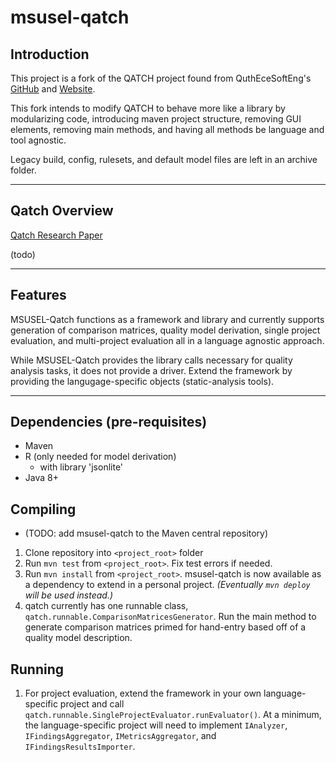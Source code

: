 # msusel-qatch
## Introduction
This project is a fork of the QATCH project found from QuthEceSoftEng's [GitHub](https://github.com/AuthEceSoftEng/qatch) and [Website](http://83.212.105.167:8080/OnlineProjectEvaluator/).  

This fork intends to modify QATCH to behave more like a library by modularizing code, introducing maven project structure, removing GUI elements, removing main methods, and having all methods be language and tool agnostic.

Legacy build, config, rulesets, and default model files are left in an archive folder.
___

## Qatch Overview
[Qatch Research Paper](https://www.sciencedirect.com/science/article/pii/S0957417417303883)

(todo)
___

## Features
MSUSEL-Qatch functions as a framework and library and currently supports generation of comparison matrices, quality model derivation, single project evaluation, and multi-project evaluation all in a language agnostic approach.  

While MSUSEL-Qatch provides the library calls necessary for quality analysis tasks, it does not provide a driver. Extend the framework by providing the langugage-specific objects (static-analysis tools).
___

## Dependencies (pre-requisites)
- Maven
- R (only needed for model derivation)
  - with library 'jsonlite'
- Java 8+

## Compiling
- (TODO: add msusel-qatch to the Maven central repository)
1. Clone repository into `<project_root>` folder
2. Run `mvn test` from `<project_root>`. Fix test errors if needed.
3. Run `mvn install` from `<project_root>`.
msusel-qatch is now available as a dependency to extend in a personal project.
*(Eventually `mvn deploy` will be used instead.)*
4. qatch currently has one runnable class, `qatch.runnable.ComparisonMatricesGenerator`.
Run the main method to generate comparison matrices primed for hand-entry based off of a quality model description.

## Running
1. For project evaluation, extend the framework in your own language-specific project and call `qatch.runnable.SingleProjectEvaluator.runEvaluator()`. At a minimum, the language-specific project will need to implement `IAnalyzer`, `IFindingsAggregator`, `IMetricsAggregator`, and `IFindingsResultsImporter`.
